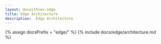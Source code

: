```yaml
---
layout: docwithnav-edge
title: Edge Architecture
description:  Edge Architecture
---
```


{% assign docsPrefix = "edge/" %}
{% include docs/edge/architecture.md %}